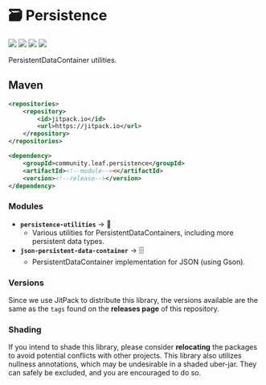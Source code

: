 # 🗃️ Persistence

[![](https://jitpack.io/v/community.leaf/persistence.svg)](https://jitpack.io/#community.leaf/persistence "Get maven artifacts on JitPack")
[![](https://img.shields.io/badge/License-MPL--2.0-blue)](./LICENSE "Project License: MPL-2.0")
[![](https://img.shields.io/badge/Java-11-orange)](# "Java Version: 11")
[![](https://img.shields.io/badge/View-Javadoc-%234D7A97)](https://javadoc.jitpack.io/community/leaf/persistence/persistence-parent/latest/javadoc/ "View Javadoc")

PersistentDataContainer utilities.

## Maven

```xml
<repositories>
    <repository>
        <id>jitpack.io</id>
        <url>https://jitpack.io</url>
    </repository>
</repositories>
```

```xml
<dependency>
    <groupId>community.leaf.persistence</groupId>
    <artifactId><!--module--><</artifactId>
    <version><!--release--></version>
</dependency>
```

### Modules

- **`persistence-utilities`** → 🧰
    - Various utilities for PersistentDataContainers, including
      more persistent data types.
- **`json-persistent-data-container`** → 🗄️
    - PersistentDataContainer implementation for JSON (using Gson).

### Versions

Since we use JitPack to distribute this library, the versions available 
are the same as the `tags` found on the **releases page** of this repository.

### Shading

If you intend to shade this library, please consider **relocating** the packages
to avoid potential conflicts with other projects. This library also utilizes
nullness annotations, which may be undesirable in a shaded uber-jar. They can
safely be excluded, and you are encouraged to do so.

